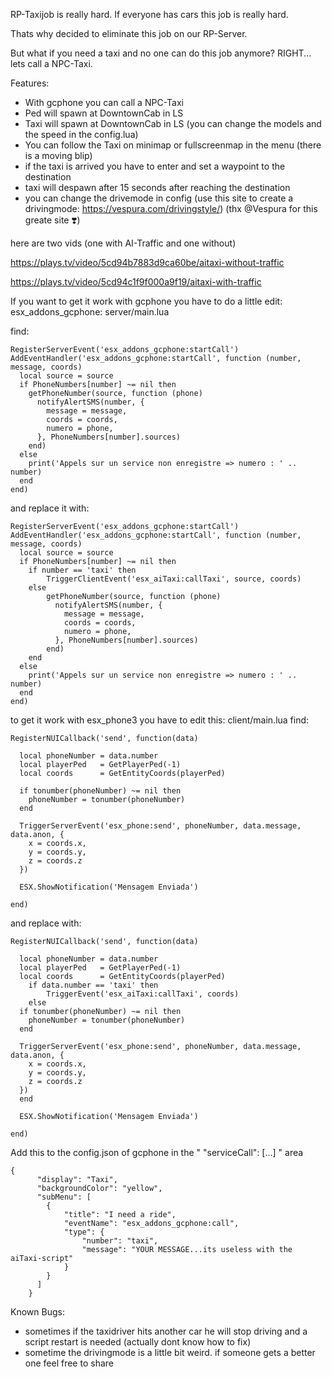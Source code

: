 RP-Taxijob is really hard.
If everyone has cars this job is really hard.

Thats why decided to eliminate this job on our RP-Server.

But what if you need a taxi and no one can do this job anymore?
RIGHT... lets call a NPC-Taxi.

Features:
- With gcphone you can call a NPC-Taxi
- Ped will spawn at DowntownCab in LS
- Taxi will spawn at DowntownCab in LS
(you can change the models and the speed in the config.lua)
- You can follow the  Taxi on minimap or fullscreenmap in the menu (there is a moving blip)
- if the taxi is arrived you have to enter and set a waypoint to the destination
- taxi will despawn after 15 seconds after reaching the destination
- you can change the drivemode in config
(use this site to create a drivingmode: https://vespura.com/drivingstyle/)
(thx @Vespura for this greate site :heavy_heart_exclamation:)

here are two vids (one with AI-Traffic and one without)

https://plays.tv/video/5cd94b7883d9ca60be/aitaxi-without-traffic


https://plays.tv/video/5cd94c1f9f000a9f19/aitaxi-with-traffic

If you want to get it work with gcphone you have to do a little edit:
esx_addons_gcphone:
server/main.lua

find:
```
RegisterServerEvent('esx_addons_gcphone:startCall')
AddEventHandler('esx_addons_gcphone:startCall', function (number, message, coords)
  local source = source
  if PhoneNumbers[number] ~= nil then
    getPhoneNumber(source, function (phone) 
      notifyAlertSMS(number, {
        message = message,
        coords = coords,
        numero = phone,
      }, PhoneNumbers[number].sources)
    end)
  else
    print('Appels sur un service non enregistre => numero : ' .. number)
  end
end)
```
 and replace it with:

```
RegisterServerEvent('esx_addons_gcphone:startCall')
AddEventHandler('esx_addons_gcphone:startCall', function (number, message, coords)
  local source = source
  if PhoneNumbers[number] ~= nil then
	if number == 'taxi' then
		TriggerClientEvent('esx_aiTaxi:callTaxi', source, coords)
	else
		getPhoneNumber(source, function (phone) 
		  notifyAlertSMS(number, {
			message = message,
			coords = coords,
			numero = phone,
		  }, PhoneNumbers[number].sources)
		end)
	end
  else
    print('Appels sur un service non enregistre => numero : ' .. number)
  end
end)
```

to get it work with esx_phone3 you have to edit this:
client/main.lua
find:

```
RegisterNUICallback('send', function(data)

  local phoneNumber = data.number
  local playerPed   = GetPlayerPed(-1)
  local coords      = GetEntityCoords(playerPed)

  if tonumber(phoneNumber) ~= nil then
    phoneNumber = tonumber(phoneNumber)
  end

  TriggerServerEvent('esx_phone:send', phoneNumber, data.message, data.anon, {
    x = coords.x,
    y = coords.y,
    z = coords.z
  })

  ESX.ShowNotification('Mensagem Enviada')

end)
```

and replace with:

```
RegisterNUICallback('send', function(data)

  local phoneNumber = data.number
  local playerPed   = GetPlayerPed(-1)
  local coords      = GetEntityCoords(playerPed)
	if data.number == 'taxi' then
		TriggerEvent('esx_aiTaxi:callTaxi', coords)
	else
  if tonumber(phoneNumber) ~= nil then
    phoneNumber = tonumber(phoneNumber)
  end

  TriggerServerEvent('esx_phone:send', phoneNumber, data.message, data.anon, {
    x = coords.x,
    y = coords.y,
    z = coords.z
  })
  end

  ESX.ShowNotification('Mensagem Enviada')

end)
``` 

Add this to the config.json of gcphone
in the " "serviceCall": [...] " area

```
{
      "display": "Taxi",
      "backgroundColor": "yellow",
      "subMenu": [
		{
			"title": "I need a ride",
			"eventName": "esx_addons_gcphone:call",
			"type": {
				"number": "taxi",
				"message": "YOUR MESSAGE...its useless with the aiTaxi-script"
			}
		}
      ]
    }
```

Known Bugs:
- sometimes if the taxidriver hits another car he will stop driving and a script restart is needed
(actually dont know how to fix)
- sometime the drivingmode is a little bit weird. if someone gets a better one feel free to share
